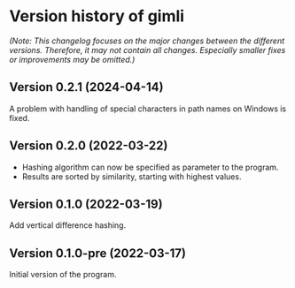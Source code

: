 # Version history of gimli

_(Note: This changelog focuses on the major changes between the different
versions. Therefore, it may not contain all changes. Especially smaller fixes or
improvements may be omitted.)_

## Version 0.2.1 (2024-04-14)

A problem with handling of special characters in path names on Windows is fixed.

## Version 0.2.0 (2022-03-22)

* Hashing algorithm can now be specified as parameter to the program.
* Results are sorted by similarity, starting with highest values.

## Version 0.1.0 (2022-03-19)

Add vertical difference hashing.

## Version 0.1.0-pre (2022-03-17)

Initial version of the program.
